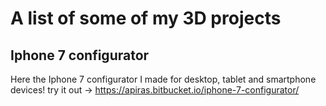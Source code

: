 # A list of some of my 3D projects


## Iphone 7 configurator
Here the Iphone 7 configurator I made for desktop, tablet and smartphone devices!
try it out -> https://apiras.bitbucket.io/iphone-7-configurator/




